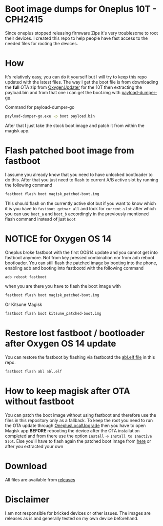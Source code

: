 # Boot image dumps for Oneplus 10T - CPH2415

Since oneplus stopped releasing firmware Zips it's very troublesome to root their devices. I created this repo to help people have fast access to the needed files for rooting the devices.

# How
It's relatively easy, you can do it yourself but I will try to keep this repo updated with the latest files. The way I get the boot file is from downloading the **full** OTA zip from [OxygenUpdater](https://github.com/oxygen-updater/oxygen-updater) for the 10T then extracting the payload.bin and from that one i can get the boot.img with [payload-dumper-go](https://github.com/ssut/payload-dumper-go)

Command for payload-dumper-go
```bash
payload-dumper-go.exe -p boot payload.bin
```
After that I just take the stock boot image and patch it from within the magisk app.

# Flash patched boot image from fastboot
I assume you already know that you need to have unlocked bootloader to do this. After that you just need to flash to current A/B active slot by running the following command
```bash
fastboot flash boot magisk_patched-boot.img
```
This should flash on the currently active slot but if you want to know which it is you have to `fastboot getvar all` and look for `current-slot` after which you can use `boot_a` and `boot_b` accordingly in the previously mentioned flash command instead of just `boot`

# NOTICE for Oxygen OS 14​
Oneplus broke fastboot with the first OOS14 update and you cannot get into fastboot anymore. Not from key pressed combination nor from adb reboot bootloader.
You can still flash the patched image by booting into the phone, enabling adb and booting into fastbootd with the following command
```bash
adb reboot fastboot
```
when you are there you have to flash the boot image with
```bash
fastboot flash boot magisk_patched-boot.img
```
Or Kitsune Magisk
```bash
fastboot flash boot kitsune_patched-boot.img
```

# Restore lost fastboot / bootloader after Oxygen OS 14​ update 
You can restore the fastboot by flashing via fastbootd the [abl.elf file](https://github.com/seanwlk/oneplus10t/raw/refs/heads/main/abl.elf) in this repo. 
```bash
fastboot flash abl abl.elf
```

# How to keep magisk after OTA without fastboot
You can patch the boot image without using fastboot and therefore use the files in this repository only as a fallback. To keep the root you need to run the OTA update through [OneplusLocalUpgrade](https://github.com/seanwlk/oneplus10t/blob/main/OPLocalUpdate_For_Android12.apk) then you have to open Magisk app **BEFORE** rebooting the device after the OTA installation completed and from there use the option `Install` -> `Install to Inactive Slot`. Else you'll have to flash again the patched boot image from [here](https://github.com/seanwlk/oneplus10t/releases) or after you extracted your own

# Download
All files are available from [releases](https://github.com/seanwlk/oneplus10t/releases)

# Disclaimer
I am not responsible for bricked devices or other issues. The images are releases as is and generally tested on my own device beforehand.
